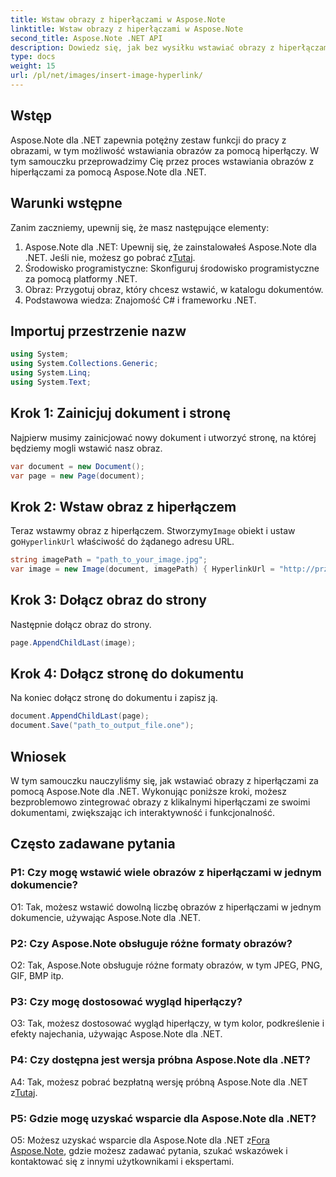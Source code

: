 ```yaml
---
title: Wstaw obrazy z hiperłączami w Aspose.Note
linktitle: Wstaw obrazy z hiperłączami w Aspose.Note
second_title: Aspose.Note .NET API
description: Dowiedz się, jak bez wysiłku wstawiać obrazy z hiperłączami w Aspose.Note dla .NET. Zwiększ interaktywność dokumentów dzięki klikalnym obrazom.
type: docs
weight: 15
url: /pl/net/images/insert-image-hyperlink/
---
```

## Wstęp

Aspose.Note dla .NET zapewnia potężny zestaw funkcji do pracy z obrazami, w tym możliwość wstawiania obrazów za pomocą hiperłączy. W tym samouczku przeprowadzimy Cię przez proces wstawiania obrazów z hiperłączami za pomocą Aspose.Note dla .NET.

## Warunki wstępne

Zanim zaczniemy, upewnij się, że masz następujące elementy:

1.  Aspose.Note dla .NET: Upewnij się, że zainstalowałeś Aspose.Note dla .NET. Jeśli nie, możesz go pobrać z[Tutaj](https://releases.aspose.com/note/net/).
2. Środowisko programistyczne: Skonfiguruj środowisko programistyczne za pomocą platformy .NET.
3. Obraz: Przygotuj obraz, który chcesz wstawić, w katalogu dokumentów.
4. Podstawowa wiedza: Znajomość C# i frameworku .NET.

## Importuj przestrzenie nazw

```csharp
using System;
using System.Collections.Generic;
using System.Linq;
using System.Text;
```

## Krok 1: Zainicjuj dokument i stronę

Najpierw musimy zainicjować nowy dokument i utworzyć stronę, na której będziemy mogli wstawić nasz obraz.

```csharp
var document = new Document();
var page = new Page(document);
```

## Krok 2: Wstaw obraz z hiperłączem

Teraz wstawmy obraz z hiperłączem. Stworzymy`Image` obiekt i ustaw go`HyperlinkUrl` właściwość do żądanego adresu URL.

```csharp
string imagePath = "path_to_your_image.jpg";
var image = new Image(document, imagePath) { HyperlinkUrl = "http://przykład.com" };
```

## Krok 3: Dołącz obraz do strony

Następnie dołącz obraz do strony.

```csharp
page.AppendChildLast(image);
```

## Krok 4: Dołącz stronę do dokumentu

Na koniec dołącz stronę do dokumentu i zapisz ją.

```csharp
document.AppendChildLast(page);
document.Save("path_to_output_file.one");
```

## Wniosek

W tym samouczku nauczyliśmy się, jak wstawiać obrazy z hiperłączami za pomocą Aspose.Note dla .NET. Wykonując poniższe kroki, możesz bezproblemowo zintegrować obrazy z klikalnymi hiperłączami ze swoimi dokumentami, zwiększając ich interaktywność i funkcjonalność.

## Często zadawane pytania

### P1: Czy mogę wstawić wiele obrazów z hiperłączami w jednym dokumencie?

O1: Tak, możesz wstawić dowolną liczbę obrazów z hiperłączami w jednym dokumencie, używając Aspose.Note dla .NET.

### P2: Czy Aspose.Note obsługuje różne formaty obrazów?

O2: Tak, Aspose.Note obsługuje różne formaty obrazów, w tym JPEG, PNG, GIF, BMP itp.

### P3: Czy mogę dostosować wygląd hiperłączy?

O3: Tak, możesz dostosować wygląd hiperłączy, w tym kolor, podkreślenie i efekty najechania, używając Aspose.Note dla .NET.

### P4: Czy dostępna jest wersja próbna Aspose.Note dla .NET?

 A4: Tak, możesz pobrać bezpłatną wersję próbną Aspose.Note dla .NET z[Tutaj](https://releases.aspose.com/).

### P5: Gdzie mogę uzyskać wsparcie dla Aspose.Note dla .NET?

 O5: Możesz uzyskać wsparcie dla Aspose.Note dla .NET z[Fora Aspose.Note](https://forum.aspose.com/c/note/28), gdzie możesz zadawać pytania, szukać wskazówek i kontaktować się z innymi użytkownikami i ekspertami.